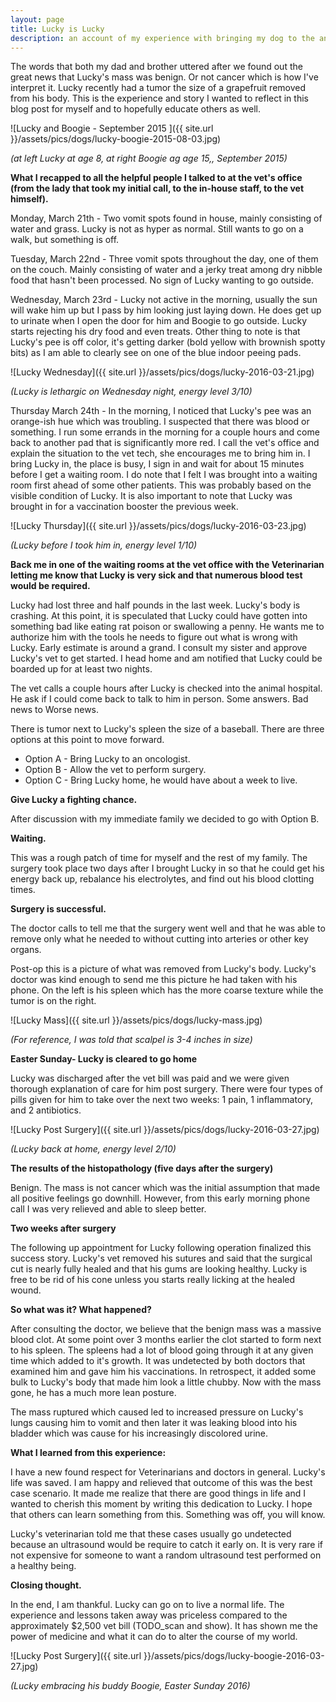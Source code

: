 ```yaml
---
layout: page
title: Lucky is Lucky
description: an account of my experience with bringing my dog to the animal hospital to get surgery
---
```


The words that both my dad and brother uttered after we found out the great news that Lucky's mass was benign.  Or not cancer which is how I've interpret it.  Lucky recently had a tumor the size of a grapefruit removed from his body.  This is the experience and story I wanted to reflect in this blog post for myself and to hopefully educate others as well.

![Lucky and Boogie - September 2015 ]({{ site.url }}/assets/pics/dogs/lucky-boogie-2015-08-03.jpg)

*(at left Lucky at age 8, at right Boogie ag age 15,, September 2015)*

**What I recapped to all the helpful people I talked to at the vet's office (from the lady that took my initial call, to the in-house staff, to the vet himself).**

Monday, March 21th - Two vomit spots found in house, mainly consisting of water and grass.  Lucky is not as hyper as normal. Still wants to go on a walk, but something is off.

Tuesday, March 22nd - Three vomit spots throughout the day, one of them on the couch. Mainly consisting of water and a jerky treat among dry nibble food that hasn't been processed. No sign of Lucky wanting to go outside.

Wednesday, March 23rd - Lucky not active in the morning, usually the sun will wake him up but I pass by him looking just laying down.  He does get up to urinate when I open the door for him and Boogie to go outside. Lucky starts rejecting his dry food and even treats. Other thing to note is that Lucky's pee is off color, it's getting darker (bold yellow with brownish spotty bits) as I am able to clearly see on one of the blue indoor peeing pads.


![Lucky Wednesday]({{ site.url }}/assets/pics/dogs/lucky-2016-03-21.jpg)

*(Lucky is lethargic on Wednesday night, energy level 3/10)*

Thursday March 24th - In the morning, I noticed that Lucky's pee was an orange-ish hue which was troubling.  I suspected that there was blood or something.  I run some errands in the morning for a couple hours and come back to another pad that is significantly more red. I call the vet's office and explain the situation to the vet tech, she encourages me to bring him in.  I bring Lucky in, the place is busy, I sign in and wait for about 15 minutes before I get a waiting room.  I do note that I felt I was brought into a waiting room first ahead of some other patients. This was probably based on the visible condition of Lucky.  It is also important to note that Lucky was brought in for a vaccination booster the previous week.


![Lucky Thursday]({{ site.url }}/assets/pics/dogs/lucky-2016-03-23.jpg)

*(Lucky before I took him in, energy level 1/10)*

**Back me in one of the waiting rooms at the vet office with the Veterinarian letting me know that Lucky is very sick and that numerous blood test would be required.**

Lucky had lost three and half pounds in the last week. Lucky's body is crashing.  At this point, it is speculated that Lucky could have gotten into something bad like eating rat poison or swallowing a penny.  He wants me to authorize him with the tools he needs to figure out what is wrong with Lucky.  Early estimate is around a grand.  I consult my sister and approve Lucky's vet to get started.  I head home and am notified that Lucky could be boarded up for at least two nights.

The vet calls a couple hours after Lucky is checked into the animal hospital. He ask if I could come back to talk to him in person. Some answers. Bad news to Worse news.

There is tumor next to Lucky's spleen the size of a baseball. There are three options at this point to move forward.

* Option A - Bring Lucky to an oncologist.
* Option B - Allow the vet to perform surgery.
* Option C - Bring Lucky home, he would have about a week to live.

**Give Lucky a fighting chance.**

After discussion with my immediate family we decided to go with Option B.

**Waiting.**

This was a rough patch of time for myself and the rest of my family.  The surgery took place two days after I brought Lucky in so that he could get his energy back up, rebalance his electrolytes, and find out his blood clotting times.

**Surgery is successful.**

The doctor calls to tell me that the surgery went well and that he was able to remove only what he needed to without cutting into arteries or other key organs.

Post-op this is a picture of what was removed from Lucky's body.  Lucky's doctor was kind enough to send me this picture he had taken with his phone.  On the left is his spleen which has the more coarse texture while the tumor is on the right.

![Lucky Mass]({{ site.url }}/assets/pics/dogs/lucky-mass.jpg)

*(For reference, I was told that scalpel is 3-4 inches in size)*

**Easter Sunday- Lucky is cleared to go home**

Lucky was discharged after the vet bill was paid and we were given thorough explanation of care for him post surgery.  There were four types of pills given for him to take over the next two weeks: 1 pain, 1 inflammatory, and 2 antibiotics.

![Lucky Post Surgery]({{ site.url }}/assets/pics/dogs/lucky-2016-03-27.jpg)

*(Lucky back at home, energy level 2/10)*

**The results of the histopathology (five days after the surgery)**

Benign. The mass is not cancer which was the initial assumption that made all positive feelings go downhill.  However, from this early morning phone call I was very relieved and able to sleep better.

**Two weeks after surgery**

The following up appointment for Lucky following operation finalized this success story.  Lucky's vet removed his sutures and said that the surgical cut is nearly fully healed and that his gums are looking healthy.  Lucky is free to be rid of his cone unless you starts really licking at the healed wound.

**So what was it? What happened?**

After consulting the doctor, we believe that the benign mass was a massive blood clot.  At some point over 3 months earlier the clot started to form next to his spleen.  The spleens had a lot of blood going through it at any given time which added to it's growth.  It was undetected by both doctors that examined him and gave him his vaccinations.  In retrospect, it added some bulk to Lucky's body that made him look a little chubby. Now with the mass gone, he has a much more lean posture.

The mass ruptured which caused led to increased pressure on Lucky's lungs causing him to vomit and then later it was leaking blood into his bladder which was cause for his increasingly discolored urine.

**What I learned from this experience:**

I have a new found respect for Veterinarians and doctors in general.  Lucky's life was saved. I am happy and relieved that outcome of this was the best case scenario.  It made me realize that there are good things in life and I wanted to cherish this moment by writing this dedication to Lucky.  I hope that others can learn something from this. Something was off, you will know.

Lucky's veterinarian told me that these cases usually go undetected because an ultrasound would be require to catch it early on.  It is very rare if not expensive for someone to want a random ultrasound test performed on a healthy being.

**Closing thought.**

In the end, I am thankful.  Lucky can go on to live a normal life.  The experience and lessons taken away was priceless compared to the approximately $2,500 vet bill (TODO_scan and show). It has shown me the power of medicine and what it can do to alter the course of my world.

![Lucky Post Surgery]({{ site.url }}/assets/pics/dogs/lucky-boogie-2016-03-27.jpg)

*(Lucky embracing his buddy Boogie, Easter Sunday 2016)*